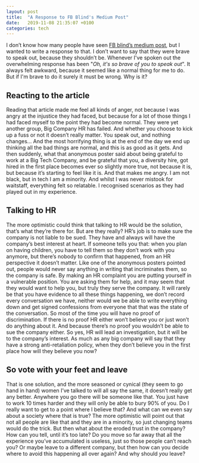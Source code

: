 ```yaml
---
layout: post
title:  "A Response to FB Blind's Medium Post"
date:   2019-11-08 21:35:07 +0100
categories: tech
---
```


I don’t know how many people have seen [FB blind’s medium post](https://medium.com/@blindfb2020/facebook-empowers-racism-against-its-employees-of-color-fbbfaf55ab76), but I wanted to write a response to that. I don’t want to say that they were brave to speak out, because they shouldn’t be. Whenever I've spoken out the overwhelming response has been "_Oh, it's so brave of you to speak out_". It always felt awkward, because it seemed like a normal thing for me to do. But if I'm brave to do it surely it must be wrong. Why is it?
## Reacting to the article
Reading that article made me feel all kinds of anger, not because I was angry at the injustice they had faced, but because for a lot of those things I had faced myself to the point they had become normal. They were yet another group, Big Company HR has failed. And whether you choose to kick up a fuss or not it doesn’t really matter. You speak out, and nothing changes… And the most horrifying thing is at the end of the day we end up thinking all the bad things are normal, and this is as good as it gets.
And then suddenly, what that anonymous poster said about being grateful to work at a Big Tech Company, and be grateful that you, a diversity hire, got hired in the first place becomes ever so slightly more true, not because it is, but because it’s starting to feel like it is. And that makes me angry.
I am not black, but in tech I am a minority. And whilst I was never mistook for waitstaff, everything felt so relatable. I recognised scenarios as they had played out in my experience.  
## Talking to HR
The more optimistic could think that talking to HR would be the solution, that’s what they’re there for. But are they really? HR’s job is to make sure the company is not liable to be sued. They have and always will have the company’s best interest at heart. If someone tells you that: when you plan on having children, you have to tell them so they don’t work with you anymore, but there’s nobody to confirm that happened, from an HR perspective it doesn’t matter. Like one of the anonymous posters pointed out, people would never say anything in writing that incriminates them, so the company is safe.
By making an HR complaint you are putting yourself in a vulnerable position. You are asking them for help, and it may seem that they would want to help you, but truly they serve the company. It will rarely be that you have evidence to all these things happening, we don’t record every conversation we have, neither would we be able to write everything down and get signed confessions from everyone that that was the state of the conversation. So most of the time you will have no proof of discrimination. If there is no proof HR either won’t believe you or just won’t do anything about it. And because there’s no proof you wouldn’t be able to sue the company either.  So yes, HR will lead an investigation, but it will be to the company’s interest.
As much as any big company will say that they have a strong anti-retaliation policy, when they don’t believe you in the first place how will they believe you now?

## So vote with your feet and leave
That is one solution, and the more seasoned or cynical (they seem to go hand in hand) women I’ve talked to will all say the same, it doesn’t really get any better. Anywhere you go there will be someone like that. You just have to work 10 times harder and they will only be able to bury 90% of you. Do I really want to get to a point where I believe that? And what can we even say about a society where that is true?
The more optimistic will point out that not all people are like that and they are in a minority, so just changing teams would do the trick. But then what about the eroded trust in the company? How can you tell, until it’s too late? Do you move so far away that all the experience you’ve accumulated is useless, just so those people can’t reach you?
Or maybe leave to a different company, but then how can you decide where to avoid this happening all over again? And why should _you_ leave?
